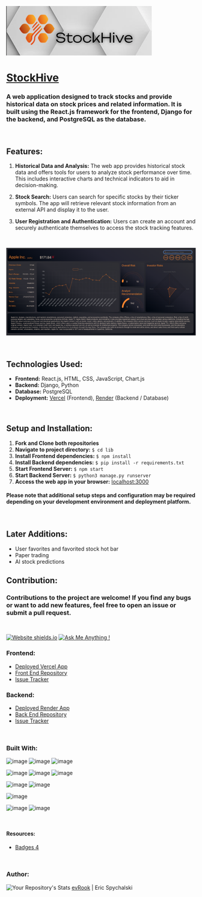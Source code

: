 ![Alt text](lib/src/Pages/Components/img/READMELogo.png)
<br/>

# [StockHive](https://stock-hive-fe.vercel.app/) 

### A web application designed to track stocks and provide historical data on stock prices and related information. It is built using the React.js framework for the frontend, Django for the backend, and PostgreSQL as the database.



<br/>

## Features:

1. <strong>Historical Data and Analysis:</strong> The web app provides historical stock data and offers tools for users to analyze stock performance over time. This includes interactive charts and technical indicators to aid in decision-making.

2. <strong>Stock Search:</strong> Users can search for specific stocks by their ticker symbols. The app will retrieve relevant stock information from an external API and display it to the user.

3. <strong>User Registration and Authentication:</strong> Users can create an account and securely authenticate themselves to access the stock tracking features.

<br/>

![Alt text](lib/src/Pages/Components/img/Dashboard.png)

<br/>

## Technologies Used:

- <strong>Frontend:</strong> React.js, HTML, CSS, JavaScript, Chart.js
- <strong>Backend:</strong> Django, Python
- <strong>Database:</strong> PostgreSQL
- <strong>Deployment:</strong> [Vercel](https://vercel.com/)  (Frontend), [Render](https://render.com/) (Backend / Database)

<br/>

## Setup and Installation:

1. <strong>Fork and Clone both repositories</strong>
2. <strong>Navigate to project directory:</strong> ```$ cd lib```
3. <strong>Install Frontend dependencies:</strong> ```$ npm install```
4. <strong>Install Backend dependencies:</strong> ```$ pip install -r requirements.txt```
5. <strong>Start Frontend Server:</strong> ```$ npm start```
6. <strong>Start Backend Server:</strong> ```$ python3 manage.py runserver```
7. <strong>Access the web app in your browser:</strong> [localhost:3000](http://localhost:3000/)

#### Please note that additional setup steps and configuration may be required depending on your development environment and deployment platform.

<br/>

## Later Additions:

- User favorites and favorited stock hot bar
- Paper trading
- AI stock predictions


## Contribution:

### Contributions to the project are welcome! If you find any bugs or want to add new features, feel free to open an issue or submit a pull request. 

<br/>

[![Website shields.io](https://img.shields.io/website-up-down-green-red/http/shields.io.svg)](https://stock-hive-fe.vercel.app/)
[![Ask Me Anything !](https://img.shields.io/badge/Ask%20me-anything-1abc9c.svg)](https://github.com/evRook/StockHive-FE/issues)
### Frontend:



- [Deployed Vercel App](https://stock-hive-fe.vercel.app/)
- [Front End Repository](https://github.com/evRook/StockHive-FE)
- [Issue Tracker](https://github.com/evRook/StockHive-FE/issues)

### Backend: 

- [Deployed Render App](https://stockhive-be.onrender.com/ticker)
- [Back End Repository](https://github.com/evRook/StockHive-BE)
- [Issue Tracker](https://github.com/evRook/StockHive-BE/issues)

<br/>

### Built With:

![image](https://img.shields.io/badge/HTML5-E34F26?style=for-the-badge&logo=html5&logoColor=white) 
![image](https://img.shields.io/badge/CSS3-1572B6?style=for-the-badge&logo=css3&logoColor=white)
![image](https://img.shields.io/badge/JavaScript-323330?style=for-the-badge&logo=javascript&logoColor=F7DF1E)

![image](https://img.shields.io/badge/React-20232A?style=for-the-badge&logo=react&logoColor=61DAFB)
![image](https://img.shields.io/badge/React_Router-CA4245?style=for-the-badge&logo=react-router&logoColor=white)
![image](https://img.shields.io/badge/Chart.js-FF6384?style=for-the-badge&logo=chartdotjs&logoColor=white)


![image](https://img.shields.io/badge/Django-092E20?style=for-the-badge&logo=django&logoColor=green)
![image](https://img.shields.io/badge/django%20rest-ff1709?style=for-the-badge&logo=django&logoColor=white)

![image](https://img.shields.io/badge/PostgreSQL-316192?style=for-the-badge&logo=postgresql&logoColor=white)



![image](https://img.shields.io/badge/Vercel-000000?style=for-the-badge&logo=vercel&logoColor=white)
![image](https://img.shields.io/badge/Render-46E3B7?style=for-the-badge&logo=render&logoColor=white)

<br/>

#### Resources:
- [Badges 4](https://github.com/alexandresanlim/Badges4-README.md-Profile)

<br/>

### Author:


![Your Repository's Stats](https://contrib.rocks/image?repo=evRook/StockHive-FE) [evRook](https://github.com/evRook) | Eric Spychalski